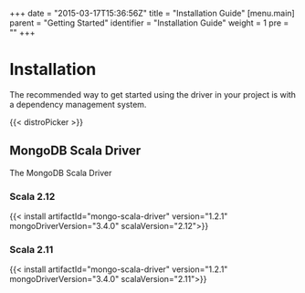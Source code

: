+++
date = "2015-03-17T15:36:56Z"
title = "Installation Guide"
[menu.main]
  parent = "Getting Started"
  identifier = "Installation Guide"
  weight = 1
  pre = "<i class='fa'></i>"
+++

# Installation

The recommended way to get started using the driver in your project is with a dependency management system.

{{< distroPicker >}}

## MongoDB Scala Driver
The MongoDB Scala Driver

### Scala 2.12

{{< install artifactId="mongo-scala-driver" version="1.2.1" mongoDriverVersion="3.4.0" scalaVersion="2.12">}}

### Scala 2.11

{{< install artifactId="mongo-scala-driver" version="1.2.1" mongoDriverVersion="3.4.0" scalaVersion="2.11">}}
